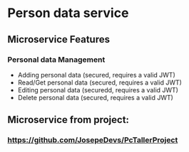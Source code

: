 # Person data service 

## Microservice Features
### Personal data Management
- Adding personal data (secured, requires a valid JWT)
- Read/Get personal data (secured, requires a valid JWT)
- Editing personal data (securedd, requires a valid JWT)
- Delete personal data (secured, requires a valid JWT)

## Microservice from project:
### https://github.com/JosepeDevs/PcTallerProject
